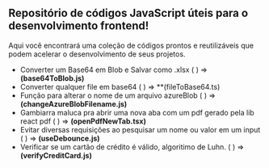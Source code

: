 ## Repositório de códigos JavaScript úteis para o desenvolvimento frontend! 
Aqui você encontrará uma coleção de códigos prontos e reutilizáveis que podem acelerar o desenvolvimento de seus projetos.

- Converter um Base64 em Blob e Salvar como .xlsx ( ) => **(base64ToBlob.js)**
- Converter qualquer file em base64 ( ) => **(fileToBase64.ts)
- Função para alterar o nome de um arquivo azureBlob ( ) => **(changeAzureBlobFilename.js)**
- Gambiarra maluca pra abrir uma nova aba com um pdf gerado pela lib react pdf ( ) => **(openPdfNewTab.tsx)**
- Evitar diversas requisições ao pesquisar um nome ou valor em um input ( ) => **(useDebounce.js)**
- Verificar se um cartão de crédito é válido, algoritimo de Luhn. ( ) => **(verifyCreditCard.js)**
